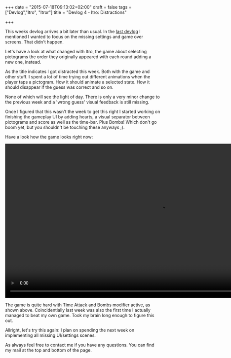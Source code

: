 +++
date = "2015-07-18T09:13:02+02:00"
draft = false
tags = ["Devlog","Itro", "Itror"]
title = "Devlog 4 - Itro: Distractions"

+++

This weeks devlog arrives a bit later than usual. In the [last devlog](https://www.markusbodner.com/2015/07/07/devlog-3---itro-eye-candy-it/) I mentioned I wanted to focus on the missing settings and game over screens. That didn't happen.

Let's have a look at what changed with Itro, the game about selecting pictograms the order they originally appeared with each round adding a new one, instead.

As the title indicates I got distracted this week. Both with the game and other stuff. I spent a lot of time trying out different animations when the player taps a pictogram. How it should animate a selected state. How it should disappear if the guess was correct and so on.

None of which will see the light of day. There is only a very minor change to the previous week and a 'wrong guess' visual feedback is still missing.

Once I figured that this wasn't the week to get this right I started working on finishing the gameplay UI by adding hearts, a visual separator between pictograms and score as well as the time-bar. Plus Bombs! Which don't go boom yet, but you shouldn't be touching these anyways ;).

Have a look how the game looks right now:

<video src="/media/videos/devlog4.mp4" autoplay loop height="500">
  Your browser does not support the <code>video</code> element. <a href="/media/videos/devlog4.mp4">Download it instead</a>.
</video>

The game is quite hard with Time Attack and Bombs modifier active, as shown above. Coincidentially last week was also the first time I actually managed to beat my own game. Took my brain long enough to figure this out.

Allright, let's try this again: I plan on spending the next week on implementing all missing UI/settings scenes.

As always feel free to contact me if you have any questions. You can find my mail at the top and bottom of the page.
